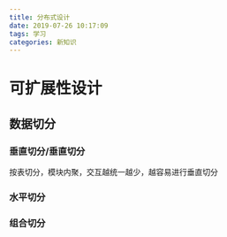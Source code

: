 ```yaml
---
title: 分布式设计
date: 2019-07-26 10:17:09
tags: 学习
categories: 新知识
---
```


# 可扩展性设计
## 数据切分
### 垂直切分/垂直切分
按表切分，模块内聚，交互越统一越少，越容易进行垂直切分


### 水平切分

### 组合切分